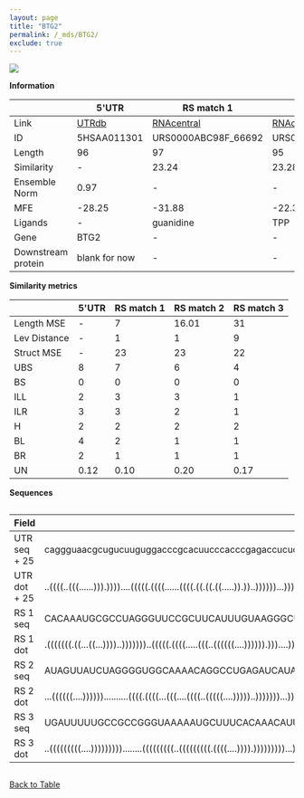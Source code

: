 ```yaml
---
layout: page
title: "BTG2"
permalink: /_mds/BTG2/
exclude: true
---
```




![](../../alns_9.28.22/aln_5HSAA011301_0.973.png?raw=true)


**Information**

| | 5'UTR       | RS match 1   | RS match 2  | RS match 3 |
| ---- | ----------- | ----------- | ----------- | ----------- |
| Link | <a href="http://utrdb.ba.itb.cnr.it/getutr/5HSAA011301/1" target="_blank" rel="noopener noreferrer">UTRdb</a>   | <a href="https://rnacentral.org/rna/URS0000ABC98F/66692" target="_blank" rel="noopener noreferrer">RNAcentral</a>     |<a href="https://rnacentral.org/rna/URS0000DA8541/1797827" target="_blank" rel="noopener noreferrer">RNAcentral</a>  | <a href="https://rnacentral.org/rna/URS00021EE189/12908" target="_blank" rel="noopener noreferrer">RNAcentral</a>   |
| ID | 5HSAA011301     | URS0000ABC98F_66692     | URS0000DA8541_1797827     | URS00021EE189_12908     |
| Length | 96     |  97    | 95   |  93    |
| Similarity | - | 23.24 | 23.28 | 23.96 |
| Ensemble Norm | 0.97 | - | - | - |
| MFE | -28.25 | -31.88 | -22.36 | -31.08 |
| Ligands | - | guanidine | TPP | guanidine |
| Gene | BTG2 | - | - | - |
| Downstream protein | blank for now    |    -    | -  | - |


**Similarity metrics**

| | 5'UTR       | RS match 1   | RS match 2  | RS match 3 |
| ---- | ----------- | ----------- | ----------- | ----------- |
| Length MSE | - | 7 | 16.01 | 31 |
| Lev Distance | - | 1 | 1 | 9 |
| Struct MSE | - | 23 | 23 | 22 |
| UBS| 8 | 7 | 6 | 4 |
| BS | 0 | 0 | 0 | 0 |
| ILL | 2 | 3 | 3 | 1 |
| ILR | 3 | 3 | 2 | 1 |
| H | 2 | 2 | 2 | 2 |
| BL | 4 | 2 | 1 | 1 |
| BR | 2 | 1 | 1 | 1 |
| UN | 0.12 | 0.10 | 0.20 | 0.17 |

**Sequences**


<div style="overflow-x:auto;">

<table>
<colgroup>
<col width="30%" />
<col width="70%" />
</colgroup>
<thead>
<tr class="header">
<th>Field</th>
<th>Description</th>
</tr>
</thead>
<tbody>
<tr>
<td markdown="span">UTR seq + 25 </td>
<td markdown="span"> caggguaacgcugucuuguggacccgcacuucccacccgagaccucucacugagcccgagccgcgcgcgacATGAGCCACGGGAAGGGAACCGACA </td>
</tr>
<tr>
<td markdown="span">UTR dot + 25  </td>
<td markdown="span"> ..((((..(((......))).))))....(((((.((((......((((.((.((.((.....)).))..))))))...))))..)))))......
</td>
</tr>


<tr>
<td markdown="span">RS 1 seq </td>
<td markdown="span"> CACAAAUGCGCCUAGGGUUCCGCUUCAUUUGUAAGGGCUGGUCCGAGAGGUGCACACGGCGUCUGCCGUGACACGGAGGGAUAAAAGCCCGGGAGAC
</td>
</tr>


<tr>
<td markdown="span">RS 1 dot </td>
<td markdown="span"> .(((((((.((...((...))))..)))))))..(((((.((((.....(((..((((((....)))))).)))....))))...))))).......
</td>
</tr>


<tr>
<td markdown="span">RS 2 seq </td>
<td markdown="span"> AUAGUUAUCUAGGGGUGGCAAAACAGGCCUGAGAUCAUACCCUCCGAACCUGAACUGGGUAAUUCCAGCGUAGGGAGACGAUGAAUUCAAUCAUG
</td>
</tr>


<tr>
<td markdown="span">RS 2 dot </td>
<td markdown="span"> ...((((((....))))))..........((((.((((...(((....((((..(((((....)))))..)))))))...)))).))))......
</td>
</tr>


<tr>
<td markdown="span">RS 3 seq </td>
<td markdown="span"> UGAUUUUUGCCGCCGGGUAAAAAUGCUUUCACAAACAUUCGUAUUUCAUACCAUUAGGCCAUUGAAGGUAUGAAAAUUCGAAUGUUUUUUUAU
</td>
</tr>


<tr>
<td markdown="span">RS 3 dot </td>
<td markdown="span"> ..(((((((((....)))))))))........(((((((((..(((((((((.((((....)))).)))))))))...)))))))))......
</td>
</tr>

</tbody>
</table>


</div>


[Back to Table](../../display)
